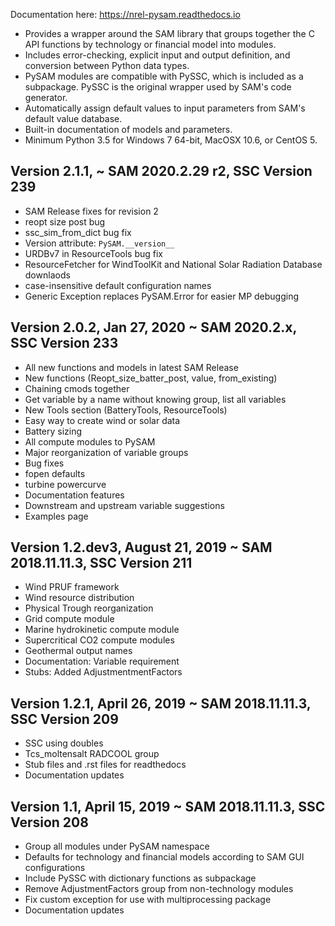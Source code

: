 Documentation here: https://nrel-pysam.readthedocs.io

* Provides a wrapper around the SAM library that groups together the C API functions by technology or financial model into modules.
* Includes error-checking, explicit input and output definition, and conversion between Python data types.
* PySAM modules are compatible with PySSC, which is included as a subpackage. PySSC is the original wrapper used by SAM's code generator.
* Automatically assign default values to input parameters from SAM's default value database.
* Built-in documentation of models and parameters.
* Minimum Python 3.5 for Windows 7 64-bit, MacOSX 10.6, or CentOS 5.

## Version 2.1.1, ~ SAM 2020.2.29 r2, SSC Version 239
* SAM Release fixes for revision 2
* reopt size post bug
* ssc_sim_from_dict bug fix
* Version attribute: `PySAM.__version__`
* URDBv7 in ResourceTools bug fix
* ResourceFetcher for WindToolKit and National Solar Radiation Database downlaods
* case-insensitive default configuration names
* Generic Exception replaces PySAM.Error for easier MP debugging

## Version 2.0.2, Jan 27, 2020 ~ SAM 2020.2.x, SSC Version 233

* All new functions and models in latest SAM Release
* New functions (Reopt_size_batter_post, value, from_existing)
* Chaining cmods together
* Get variable by a name without knowing group, list all variables
* New Tools section (BatteryTools, ResourceTools)
* Easy way to create wind or solar data
* Battery sizing
* All compute modules to PySAM
* Major reorganization of variable groups
* Bug fixes
* fopen defaults
* turbine powercurve
* Documentation features
* Downstream and upstream variable suggestions
* Examples page

## Version 1.2.dev3, August 21, 2019 ~ SAM 2018.11.11.3, SSC Version 211
* Wind PRUF framework
* Wind resource distribution
* Physical Trough reorganization
* Grid compute module
* Marine hydrokinetic compute module
* Supercritical CO2 compute modules
* Geothermal output names
* Documentation: Variable requirement
* Stubs: Added AdjustmentmentFactors

## Version 1.2.1, April 26, 2019 ~ SAM 2018.11.11.3, SSC Version 209
* SSC using doubles
* Tcs_moltensalt RADCOOL group
* Stub files and .rst files for readthedocs
* Documentation updates

## Version 1.1, April 15, 2019 ~ SAM 2018.11.11.3, SSC Version 208
* Group all modules under PySAM namespace
* Defaults for technology and financial models according to SAM GUI configurations
* Include PySSC with dictionary functions as subpackage
* Remove AdjustmentFactors group from non-technology modules
* Fix custom exception for use with multiprocessing package
* Documentation updates
